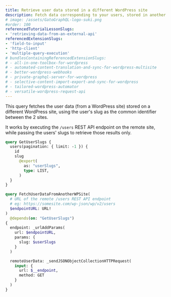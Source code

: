 ```yaml
---
title: Retrieve user data stored in a different WordPress site
description: Fetch data corresponding to your users, stored in another WordPress site
# image: /assets/GatoGraphQL-logo-suki.png
#order: 100
referencedTutorialLessonSlugs:
- 'retrieving-data-from-an-external-api'
referencedExtensionSlugs:
- 'field-to-input'
- 'http-client'
- 'multiple-query-execution'
# bundlesContainingReferencedExtensionSlugs:
# - all-in-one-toolbox-for-wordpress
# - automated-content-translation-and-sync-for-wordpress-multisite
# - better-wordpress-webhooks
# - private-graphql-server-for-wordpress
# - selective-content-import-export-and-sync-for-wordpress
# - tailored-wordpress-automator
# - versatile-wordpress-request-api
---
```


This query fetches the user data (from a WordPress site) stored on a different WordPress site, using the user's slug as the common identifier between the 2 sites.

It works by executing the `/users` REST API endpoint on the remote site, while passing the users' slugs to retrieve those results only.

```graphql
query GetUserSlugs {
  users(pagination: { limit: -1 }) {
    id
    slug
      @export(
        as: "userSlugs",
        type: LIST,
      )
  }
}

query FetchUserDataFromAnotherWPSite(
  # URL of the remote /users REST API endpoint
  # eg: https://somesite.com/wp-json/wp/v2/users
  $endpointURL: URL!
)
  @depends(on: "GetUserSlugs")
{
  endpoint: _urlAddParams(
    url: $endpointURL,
    params: {
      slug: $userSlugs
    }
  )

  remoteUserData: _sendJSONObjectCollectionHTTPRequest(
    input: {
      url: $__endpoint,
      method: GET
    }
  )
}
```
